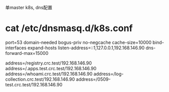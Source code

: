 单master k8s, dns配置

# cat /etc/dnsmasq.d/k8s.conf 
port=53
domain-needed
bogus-priv
no-negcache
cache-size=10000
bind-interfaces
expand-hosts
listen-address=::1,127.0.0.1,192.168.146.90
dns-forward-max=15000

address=/registry.crc.test/192.168.146.90
address=/.apps.test.crc.test/192.168.146.90
address=/whoami.crc.test/192.168.146.90
address=/log-collection.crc.test/192.168.146.90
address=/0509-test.crc.test/192.168.146.90